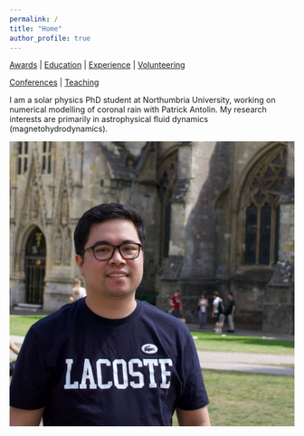 ```yaml
---
permalink: /
title: "Home"
author_profile: true
---
```


[Awards](/awards/) | [Education](/education/) | [Experience](/experience/) | [Volunteering](/volunteering/)

[Conferences](/conferences/) | [Teaching](/teaching/)

I am a solar physics PhD student at Northumbria University, working on numerical modelling of coronal rain with Patrick Antolin. My research interests are primarily in astrophysical fluid dynamics (magnetohydrodynamics).

<img src="images/Website-Photo.jpeg" alt="Myself">
